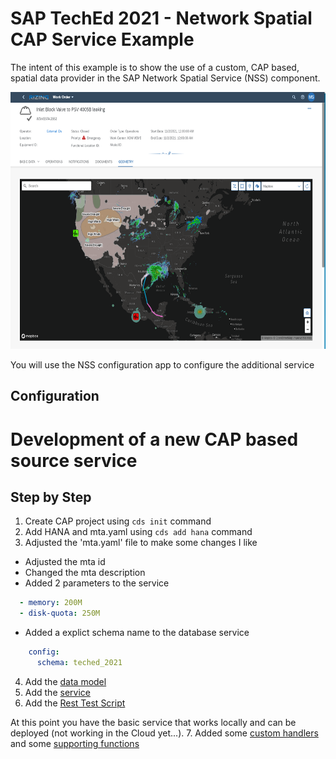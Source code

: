 # SAP TechEd 2021 - Network Spatial CAP Service Example  
The intent of this example is to show the use of a custom, CAP based, spatial data provider in the SAP Network Spatial Service (NSS) component.

<img src="./doc/images/ain-nss-screenshot.png" alt="AIN NSS Screenshot" height="411" width="640"/>

You will use the NSS configuration app to configure the additional service

## Configuration

# Development of a new CAP based source service 
## Step by Step
1. Create CAP project using `cds init` command
2. Add HANA and mta.yaml using `cds add hana` command
3. Adjusted the 'mta.yaml' file to make some changes I like
  - Adjusted the mta id
  - Changed the mta description
  - Added 2 parameters to the service
  ```yaml
    - memory: 200M
    - disk-quota: 250M
  ```
  - Added a explict schema name to the database service
  ```yaml
      config:
        schema: teched_2021
  ```
4. Add the [data model](./db/core.cds)
5. Add the [service](./srv/example.cds)
6. Add the [Rest Test Script](./test/example-service.http)

At this point you have the basic service that works locally and can be deployed (not working in the Cloud yet...).
7. Added some [custom handlers](./srv/handlers/example.js) and some [supporting functions](./srv/handlers/supportfunctions.js)